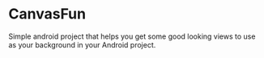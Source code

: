 # CanvasFun

Simple android project that helps you get some good looking views to use as your background in your Android project.
